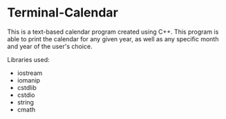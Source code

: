 # Terminal-Calendar

This is a text-based calendar program created using C++. This program is able to print the calendar for any given year, as well as any specific month and year of the user's choice. 

Libraries used: 

* iostream
* iomanip
* cstdlib 
* cstdio
* string
* cmath

